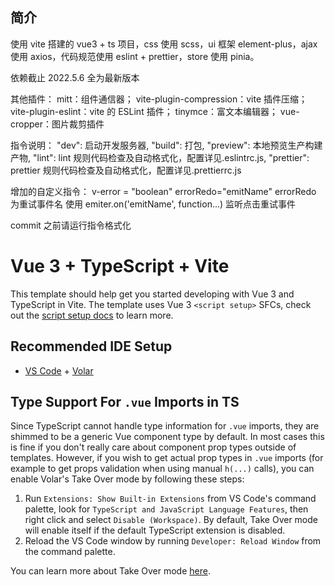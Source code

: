## 简介

使用 vite 搭建的 vue3 + ts 项目，css 使用 scss，ui 框架 element-plus，ajax 使用 axios，代码规范使用 eslint + prettier，store 使用 pinia。

依赖截止 2022.5.6 全为最新版本

其他插件：
mitt：组件通信器；
vite-plugin-compression：vite 插件压缩；
vite-plugin-eslint：vite 的 ESLint 插件；
tinymce：富文本编辑器；
vue-cropper：图片裁剪插件

指令说明：
"dev": 启动开发服务器,
"build": 打包,
"preview": 本地预览生产构建产物,
"lint": lint 规则代码检查及自动格式化，配置详见.eslintrc.js,
"prettier": prettier 规则代码检查及自动格式化，配置详见.prettierrc.js

增加的自定义指令： v-error = "boolean" errorRedo="emitName" errorRedo 为重试事件名 使用 emiter.on('emitName', function...) 监听点击重试事件

commit 之前请运行指令格式化

# Vue 3 + TypeScript + Vite

This template should help get you started developing with Vue 3 and TypeScript in Vite. The template uses Vue 3 `<script setup>` SFCs, check out the [script setup docs](https://v3.vuejs.org/api/sfc-script-setup.html#sfc-script-setup) to learn more.

## Recommended IDE Setup

- [VS Code](https://code.visualstudio.com/) + [Volar](https://marketplace.visualstudio.com/items?itemName=Vue.volar)

## Type Support For `.vue` Imports in TS

Since TypeScript cannot handle type information for `.vue` imports, they are shimmed to be a generic Vue component type by default. In most cases this is fine if you don't really care about component prop types outside of templates. However, if you wish to get actual prop types in `.vue` imports (for example to get props validation when using manual `h(...)` calls), you can enable Volar's Take Over mode by following these steps:

1. Run `Extensions: Show Built-in Extensions` from VS Code's command palette, look for `TypeScript and JavaScript Language Features`, then right click and select `Disable (Workspace)`. By default, Take Over mode will enable itself if the default TypeScript extension is disabled.
2. Reload the VS Code window by running `Developer: Reload Window` from the command palette.

You can learn more about Take Over mode [here](https://github.com/johnsoncodehk/volar/discussions/471).
